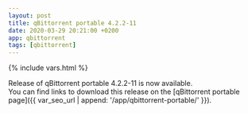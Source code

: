 ```yaml
---
layout: post
title: qBittorrent portable 4.2.2-11
date: 2020-03-29 20:21:00 +0200
app: qbittorrent
tags: [qbittorrent]
---
```

{% include vars.html %}

Release of qBittorrent portable 4.2.2-11 is now available.<br />
You can find links to download this release on the [qBittorrent portable page]({{ var_seo_url | append: '/app/qbittorrent-portable/' }}).